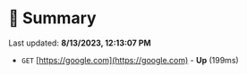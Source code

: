 # 📖 Summary
Last updated: **8/13/2023, 12:13:07 PM**

- `GET` [https://google.com](https://google.com) - **Up** (199ms)
